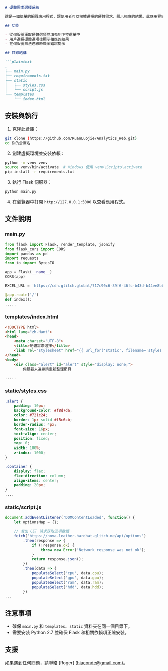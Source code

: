 ```markdown
# 硬體需求選擇系統

這是一個簡單的網頁應用程式，讓使用者可以根據選擇的硬體需求，顯示相應的結果。此應用程式使用 Flask 作為後端伺服器，並提供 API 以供前端 JavaScript 獲取資料。

## 功能

- 從伺服器獲取硬體選項並填充到下拉選單中
- 用戶選擇硬體選項後顯示相應的結果
- 在伺服器無法連線時顯示錯誤提示

## 目錄結構

```plaintext
.
├── main.py
├── requirements.txt
├── static
│   ├── styles.css
│   └── script.js
└── templates
    └── index.html
```

## 安裝與執行

1. 克隆此倉庫：

```bash
git clone (https://github.com/RuanLuojie/Analytics_Web.git)
cd 你的倉庫名
```

2. 創建虛擬環境並安裝依賴：

```bash
python -m venv venv
source venv/bin/activate  # Windows 使用 venv\Scripts\activate
pip install -r requirements.txt
```

3. 執行 Flask 伺服器：

```bash
python main.py
```

4. 在瀏覽器中打開 `http://127.0.0.1:5000` 以查看應用程式。

## 文件說明

### main.py

```python
from flask import Flask, render_template, jsonify
from flask_cors import CORS
import pandas as pd
import requests
from io import BytesIO

app = Flask(__name__)
CORS(app)

EXCEL_URL = 'https://cdn.glitch.global/717c90c6-39f6-46fc-b43d-b44ee8bb0dbb/123.xls?v=1715853003674'

@app.route('/')
def index():
.....
```

### templates/index.html

```html
<!DOCTYPE html>
<html lang="zh-Hant">
<head>
    <meta charset="UTF-8">
    <title>硬體需求選擇</title>
    <link rel="stylesheet" href="{{ url_for('static', filename='styles.css') }}">
</head>
<body>
    <div class="alert" id="alert" style="display: none;">
        伺服器未連線請重新整理網頁

.....
```

### static/styles.css

```css
.alert {
    padding: 10px;
    background-color: #f8d7da;
    color: #721c24;
    border: 1px solid #f5c6cb;
    border-radius: 4px;
    font-size: 16px;
    text-align: center;
    position: fixed;
    top: 0;
    width: 100%;
    z-index: 1000;
}

.container {
    display: flex;
    flex-direction: column;
    align-items: center;
    padding: 20px;
}
....
```

### static/script.js

```javascript
document.addEventListener('DOMContentLoaded', function() {
    let optionsMap = {};

    // 发出 GET 请求获取选项数据
    fetch('https://nova-leather-hardhat.glitch.me/api/options')
        .then(response => {
            if (!response.ok) {
                throw new Error('Network response was not ok');
            }
            return response.json();
        })
        .then(data => {
            populateSelect('cpu', data.cpu);
            populateSelect('gpu', data.gpu);
            populateSelect('ram', data.ram);
            populateSelect('hdd', data.hdd);
        })
...
```

## 注意事項

- 確保 `main.py` 和 `templates`、`static` 資料夾在同一個目錄下。
- 需要安裝 Python 2.7 並確保 Flask 和相關依賴項正確安裝。

## 支援

如果遇到任何問題，請聯絡 [Roger] (hiaconde@gmail.com)。
